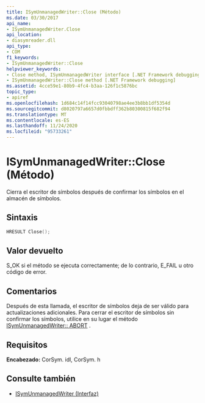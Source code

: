 ```yaml
---
title: ISymUnmanagedWriter::Close (Método)
ms.date: 03/30/2017
api_name:
- ISymUnmanagedWriter.Close
api_location:
- diasymreader.dll
api_type:
- COM
f1_keywords:
- ISymUnmanagedWriter::Close
helpviewer_keywords:
- Close method, ISymUnmanagedWriter interface [.NET Framework debugging]
- ISymUnmanagedWriter::Close method [.NET Framework debugging]
ms.assetid: 4cce59e1-80b9-4fc4-b3aa-126f1c5876bc
topic_type:
- apiref
ms.openlocfilehash: 1d684c14f14fcc93040798ae4ee3b8bb1df5354d
ms.sourcegitcommit: d8020797a6657d0fbbdff362b80300815f682f94
ms.translationtype: MT
ms.contentlocale: es-ES
ms.lasthandoff: 11/24/2020
ms.locfileid: "95733261"
---
```

# <a name="isymunmanagedwriterclose-method"></a>ISymUnmanagedWriter::Close (Método)

Cierra el escritor de símbolos después de confirmar los símbolos en el almacén de símbolos.  
  
## <a name="syntax"></a>Sintaxis  
  
```cpp  
HRESULT Close();  
```  
  
## <a name="return-value"></a>Valor devuelto  

 S_OK si el método se ejecuta correctamente; de lo contrario, E_FAIL u otro código de error.  
  
## <a name="remarks"></a>Comentarios  

 Después de esta llamada, el escritor de símbolos deja de ser válido para actualizaciones adicionales. Para cerrar el escritor de símbolos sin confirmar los símbolos, utilice en su lugar el método [ISymUnmanagedWriter:: ABORT](isymunmanagedwriter-abort-method.md) .  
  
## <a name="requirements"></a>Requisitos  

 **Encabezado:** CorSym. idl, CorSym. h  
  
## <a name="see-also"></a>Consulte también

- [ISymUnmanagedWriter (Interfaz)](isymunmanagedwriter-interface.md)
